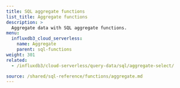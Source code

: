 ```yaml
---
title: SQL aggregate functions
list_title: Aggregate functions
description: >
  Aggregate data with SQL aggregate functions.
menu:
  influxdb3_cloud_serverless:
    name: Aggregate
    parent: sql-functions
weight: 301
related:
  - /influxdb3/cloud-serverless/query-data/sql/aggregate-select/

source: /shared/sql-reference/functions/aggregate.md
---
```


<!-- 
The content of this page is at /content/shared/sql-reference/functions/aggregate.md
-->
